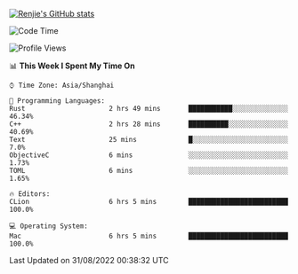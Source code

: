 [![Renjie's GitHub stats](https://github-readme-stats.vercel.app/api?username=liurenjie1024&show_icons=true&theme=chartreuse-dark)](https://github.com/anuraghazra/github-readme-stats)

<!--START_SECTION:waka-->
![Code Time](http://img.shields.io/badge/Code%20Time-133%20hrs%2026%20mins-blue)

![Profile Views](http://img.shields.io/badge/Profile%20Views-20-blue)

📊 **This Week I Spent My Time On** 

```text
⌚︎ Time Zone: Asia/Shanghai

💬 Programming Languages: 
Rust                     2 hrs 49 mins       ███████████░░░░░░░░░░░░░░   46.34% 
C++                      2 hrs 28 mins       ██████████░░░░░░░░░░░░░░░   40.69% 
Text                     25 mins             █░░░░░░░░░░░░░░░░░░░░░░░░   7.0% 
ObjectiveC               6 mins              ░░░░░░░░░░░░░░░░░░░░░░░░░   1.73% 
TOML                     6 mins              ░░░░░░░░░░░░░░░░░░░░░░░░░   1.65%

🔥 Editors: 
CLion                    6 hrs 5 mins        █████████████████████████   100.0%

💻 Operating System: 
Mac                      6 hrs 5 mins        █████████████████████████   100.0%

```


 Last Updated on 31/08/2022 00:38:32 UTC
<!--END_SECTION:waka-->

